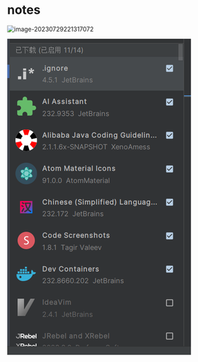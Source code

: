 # notes
![image-20230729221317072](C:\Users\Wo\AppData\Roaming\Typora\typora-user-images\image-20230729221353894.png)

![image-20230729221448430](https://raw.githubusercontent.com/Pip190/cloudimage/master/img/image-20230729221448430.png)
